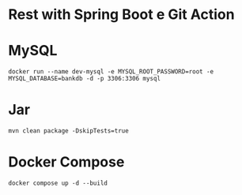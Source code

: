 # Rest with Spring Boot e Git Action

# MySQL
```shell
docker run --name dev-mysql -e MYSQL_ROOT_PASSWORD=root -e MYSQL_DATABASE=bankdb -d -p 3306:3306 mysql
```

# Jar
```shell
mvn clean package -DskipTests=true
```

# Docker Compose
```shell
docker compose up -d --build
```